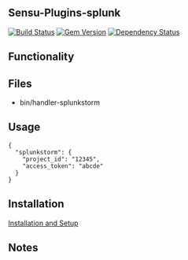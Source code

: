 ## Sensu-Plugins-splunk

[![Build Status](https://travis-ci.org/sensu-plugins/sensu-plugins-splunk.svg?branch=master)](https://travis-ci.org/sensu-plugins/sensu-plugins-splunk)
[![Gem Version](https://badge.fury.io/rb/sensu-plugins-splunk.svg)](http://badge.fury.io/rb/sensu-plugins-splunk)
[![Dependency Status](https://gemnasium.com/sensu-plugins/sensu-plugins-splunk.svg)](https://gemnasium.com/sensu-plugins/sensu-plugins-splunk)

## Functionality

## Files
 * bin/handler-splunkstorm

## Usage

```
{
  "splunkstorm": {
    "project_id": "12345",
    "access_token": "abcde"
  }
}
```

## Installation

[Installation and Setup](http://sensu-plugins.io/docs/installation_instructions.html)

## Notes
